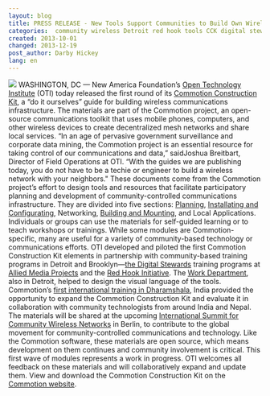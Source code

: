 ```yaml
---
layout: blog
title: PRESS RELEASE - New Tools Support Communities to Build Own Wireless Communications Infrastructure
categories:  community wireless Detroit red hook tools CCK digital stewards 
created: 2013-10-01
changed: 2013-12-19
post_author: Darby Hickey
lang: en
---
```

  <img src="/files/styles/large/public/CCK_general_intro.png?itok=6eRvcgMY"/>
WASHINGTON, DC — New America Foundation’s <a href="http://oti.newamerica.net/">Open Technology Institute</a> (OTI) today released the first round of its <a href="https://commotionwireless.net/docs/cck">Commotion Construction Kit</a>, a “do it ourselves” guide for building wireless communications infrastructure. The materials are part of the Commotion project, an open-source communications toolkit that uses mobile phones, computers, and other wireless devices to create decentralized mesh networks and share local services.
“In an age of pervasive government surveillance and corporate data mining, the Commotion project is an essential resource for taking control of our communications and data,” saidJoshua Breitbart, Director of Field Operations at OTI. “With the guides we are publishing today, you do not have to be a techie or engineer to build a wireless network with your neighbors."
These documents come from the Commotion project’s effort to design tools and resources that facilitate participatory planning and development of community-controlled communications infrastructure. They are divided into five sections: <a href="https://commotionwireless.net/docs/cck/planning">Planning</a>, <a href="https://commotionwireless.net/docs/cck/installing-configuring">Installating and Configurating</a>, Networking, <a href="https://commotionwireless.net/docs/cck/building-mounting">Building and Mounting</a>, and Local Applications. Individuals or groups can use the materials for self-guided learning or to teach workshops or trainings. While some modules are Commotion-specific, many are useful for a variety of community-based technology or communications efforts.
OTI developed and piloted the first Commotion Construction Kit elements in partnership with community-based training programs in Detroit and Brooklyn—<a href="https://commotionwireless.net/blog/video-community-technology-and-training">the Digital Stewards</a> training programs at <a href="http://alliedmedia.org/">Allied Media Projects</a> and the <a href="http://rhicenter.org/">Red Hook Initiative</a>. The <a href="http://www.theworkdept.com/">Work Department</a>, also in Detroit, helped to design the visual language of the tools. Commotion’s <a href="https://commotionwireless.net/blog/commotion-travels-india-first-international-workshop">first international training in Dharamshala</a>, India provided the opportunity to expand the Commotion Construction Kit and evaluate it in collaboration with community technologists from around India and Nepal. The materials will be shared at the upcoming <a href="http://www.wirelesssummit.org/">International Summit for Community Wireless Networks</a> in Berlin, to contribute to the global movement for community-controlled communications and technology.
Like the Commotion software, these materials are open source, which means development on them continues and community involvement is critical. This first wave of modules represents a work in progress. OTI welcomes all feedback on these materials and will collaboratively expand and update them.
View and download the Commotion Construction Kit on the <a href="http://commotionwireless.net/docs/cck">Commotion website</a>.
 
